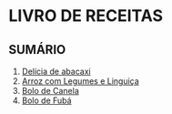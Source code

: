 # LIVRO DE RECEITAS

## **SUMÁRIO**

1. [Delícia de abacaxi](delicia_de_abacaxi.mkd)
2. [Arroz com Legumes e Linguiça](arroz_com_legumes_e_linguica.mkd)
3. [Bolo de Canela](bolo_de_canela.mkd)
4. [Bolo de Fubá](bolo_de_fuba.mkd)
